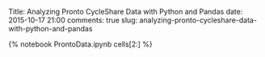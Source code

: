 Title: Analyzing Pronto CycleShare Data with Python and Pandas
date: 2015-10-17 21:00
comments: true
slug: analyzing-pronto-cycleshare-data-with-python-and-pandas

{% notebook ProntoData.ipynb cells[2:] %}